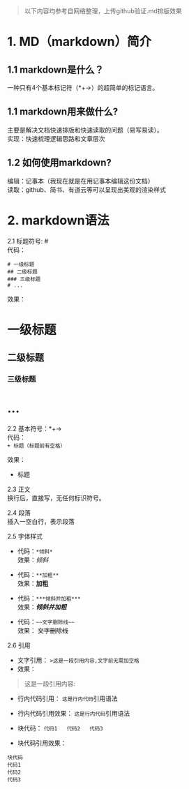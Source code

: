 >
>以下内容均参考自网络整理，上传github验证.md排版效果
>


# 1. MD（markdown）简介
## 1.1 markdown是什么？
一种只有4个基本标记符（*+->）的超简单的标记语言。

## 1.1 markdown用来做什么?
主要是解决文档快速排版和快速读取的问题（易写易读）。  
实现：快速梳理逻辑思路和文章层次

## 1.2 如何使用markdown?
编辑：记事本（我现在就是在用记事本编辑这份文档）  
读取：github、简书、有道云等可以呈现出美观的渲染样式

# 2. markdown语法
2.1 标题符号: \#  
代码：  
```
# 一级标题
## 二级标题
### 三级标题
# ...
```

效果：  
# 一级标题
## 二级标题
### 三级标题
# ...

2.2 基本符号：\*\+\-\>  
代码：  
`+ 标题（标题前有空格）`

效果：  
+ 标题

2.3 正文  
	换行后，直接写，无任何标识符号。

2.4 段落  
	插入一空白行，表示段落

2.5 字体样式  
- 代码：`*倾斜*`  
   效果：*倾斜*


- 代码：`**加粗**`  
   效果：**加粗**


- 代码：`***倾斜并加粗***`  
   效果：***倾斜并加粗***

- 代码：`~~文字删除线~~`  
   效果： ~~文字删除线~~

2.6 引用  
- 文字引用：
``>这是一段引用内容,文字前无需加空格``  
- 效果：
> 这是一段引用内容: 


- 行内代码引用：
`这是行内代码`引用语法  
- 行内代码引用效果：
`这是行内代码`引用语法

- 块代码：
		```
		代码1  
		代码2  
		代码3  
		```  
- 块代码引用效果：

```
块代码  
代码1  
代码2  
代码3  
```





